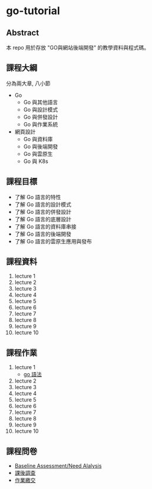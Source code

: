 # go-tutorial

## Abstract

本 repo 用於存放 "GO與網站後端開發" 的教學資料與程式碼。

## 課程大綱

分為兩大章, 八小節

- Go
    - Go 與其他語言
    - Go 與設計模式
    - Go 與併發設計
    - Go 與作業系統
- 網頁設計
    - Go 與資料庫
    - Go 與後端開發
    - Go 與雲原生
    - Go 與 K8s

## 課程目標

- 了解 Go 語言的特性
- 了解 Go 語言的設計模式
- 了解 Go 語言的併發設計
- 了解 Go 語言的底層設計
- 了解 Go 語言的資料庫串接
- 了解 Go 語言的後端開發
- 了解 Go 語言的雲原生應用與發布

## 課程資料

1. lecture 1
2. lecture 2
3. lecture 3
4. lecture 4
5. lecture 5
6. lecture 6
7. lecture 7
8. lecture 8
9. lecture 9
10. lecture 10

## 課程作業

1. lecture 1
   - [go 語法](./go-tour)
2. lecture 2
3. lecture 3
4. lecture 4
5. lecture 5
6. lecture 6
7. lecture 7
8. lecture 8
9. lecture 9
10. lecture 10

## 課程問卷
- [Baseline Assessment/Need Alalysis]()
  <!--姓名_日期_回饋--!>
- [課後調查]()
  <!--姓名_作業--!>
- [作業繳交]()
